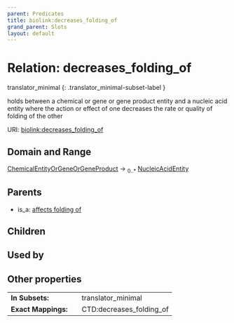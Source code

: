 ```yaml
---
parent: Predicates
title: biolink:decreases_folding_of
grand_parent: Slots
layout: default
---
```


# Relation: decreases_folding_of

translator_minimal
{: .translator_minimal-subset-label }


holds between a chemical or gene or gene product entity and a nucleic acid entity where the action or effect of one decreases the rate or quality of folding of the other

URI: [biolink:decreases_folding_of](https://w3id.org/biolink/vocab/decreases_folding_of)

## Domain and Range

[ChemicalEntityOrGeneOrGeneProduct](ChemicalEntityOrGeneOrGeneProduct.md) ->  <sub>0..\*</sub> [NucleicAcidEntity](NucleicAcidEntity.md)

## Parents

 *  is_a: [affects folding of](affects_folding_of.md)

## Children


## Used by


## Other properties

|  |  |  |
| --- | --- | --- |
| **In Subsets:** | | translator_minimal |
| **Exact Mappings:** | | CTD:decreases_folding_of |

